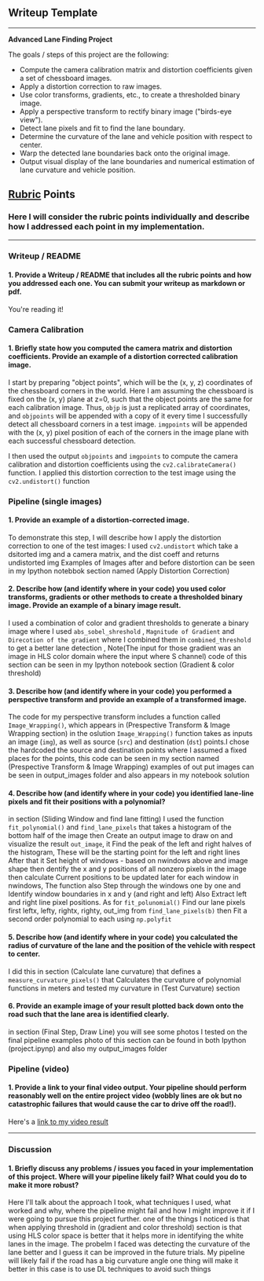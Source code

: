 ## Writeup Template

---

**Advanced Lane Finding Project**

The goals / steps of this project are the following:

* Compute the camera calibration matrix and distortion coefficients given a set of chessboard images.
* Apply a distortion correction to raw images.
* Use color transforms, gradients, etc., to create a thresholded binary image.
* Apply a perspective transform to rectify binary image ("birds-eye view").
* Detect lane pixels and fit to find the lane boundary.
* Determine the curvature of the lane and vehicle position with respect to center.
* Warp the detected lane boundaries back onto the original image.
* Output visual display of the lane boundaries and numerical estimation of lane curvature and vehicle position.

[//]: # (Image References)

[image1]: ./examples/undistort_output.png "Undistorted"
[image2]: ./test_images/test1.jpg "Road Transformed"
[image3]: ./examples/binary_combo_example.jpg "Binary Example"
[image4]: ./examples/warped_straight_lines.jpg "Warp Example"
[image5]: ./examples/color_fit_lines.jpg "Fit Visual"
[image6]: ./examples/example_output.jpg "Output"
[video1]: ./project_video.mp4 "Video"

## [Rubric](https://review.udacity.com/#!/rubrics/571/view) Points

### Here I will consider the rubric points individually and describe how I addressed each point in my implementation.  

---

### Writeup / README

#### 1. Provide a Writeup / README that includes all the rubric points and how you addressed each one.  You can submit your writeup as markdown or pdf.
You're reading it!

### Camera Calibration

#### 1. Briefly state how you computed the camera matrix and distortion coefficients. Provide an example of a distortion corrected calibration image.
  I start by preparing "object points", which will be the (x, y, z) coordinates of the chessboard corners in the world. Here I am assuming the chessboard is fixed on the (x, y) plane at z=0, such that the object points are the same for each calibration image.  Thus, `objp` is just a replicated array of coordinates, and `objpoints` will be appended with a copy of it every time I successfully detect all chessboard corners in a test image.  `imgpoints` will be appended with the (x, y) pixel position of each of the corners in the image plane with each successful chessboard detection.  

I then used the output `objpoints` and `imgpoints` to compute the camera calibration and distortion coefficients using the `cv2.calibrateCamera()` function.  I applied this distortion correction to the test image using the `cv2.undistort()` function 

### Pipeline (single images)

#### 1. Provide an example of a distortion-corrected image.

To demonstrate this step, I will describe how I apply the distortion correction to one of the test images:
I used `cv2.undistort` which take a dsitorted img and a camera matrix, and the dist coeff and returns undistorted img
Examples of Images after and before distortion can be seen in my Ipython notebbok section named (Apply Distortion Correction)

#### 2. Describe how (and identify where in your code) you used color transforms, gradients or other methods to create a thresholded binary image.  Provide an example of a binary image result.

I used a combination of color and gradient thresholds to generate a binary image where I used `abs_sobel_shreshold`
, `Magnitude of Gradient` and `Direcotion of the gradient` where I combined them in `combined_threshold` to get a better lane detection , Note(The input for those gradient was an image in HLS color domain where the input where S channel) 
code of this section can be seen in my Ipython notebook section (Gradient & color threshold)

#### 3. Describe how (and identify where in your code) you performed a perspective transform and provide an example of a transformed image.

The code for my perspective transform includes a function called `Image_Wrapping()`, which appears in (Prespective Transform & Image Wrapping section) in the oslution `Image_Wrapping()` function takes as inputs an image (`img`), as well as source (`src`) and destination (`dst`) points.I chose the hardcoded the source and destination points where I assumed a fixed places for the points, this code can be seen in my section named (Prespective Transform & Image Wrapping)
examples of out put images can be seen in output_images folder and also appears in my notebook solution

#### 4. Describe how (and identify where in your code) you identified lane-line pixels and fit their positions with a polynomial?
 in section (Sliding Window and find lane fitting) I used the function `fit_polynomial()` and `find_lane_pixels` that takes a histogram of the bottom half of the image then Create an output image to draw on and visualize the result `out_image`, it Find the peak of the left and right halves of the histogram, These will be the starting point for the left and right lines
After that it Set height of windows - based on nwindows above and image shape then dentify the x and y positions of all nonzero pixels in the image then calculate Current positions to be updated later for each window in nwindows,
The function also Step through the windows one by one and Identify window boundaries in x and y (and right and left)
Also Extract left and right line pixel positions.
As for `fit_polunomial()`  Find our lane pixels first leftx, lefty, rightx, righty, out_img
 from `find_lane_pixels(b)` then Fit a second order polynomial to each using `np.polyfit`

#### 5. Describe how (and identify where in your code) you calculated the radius of curvature of the lane and the position of the vehicle with respect to center.

I did this in section (Calculate lane curvature) that defines a `measure_curvature_pixels()` that Calculates the curvature of polynomial functions in meters and tested my curvature in (Test Curvature) section
#### 6. Provide an example image of your result plotted back down onto the road such that the lane area is identified clearly.
in section (Final Step, Draw Line) you will see some photos I tested on the final pipeline 
examples photo of this section can be found in both Ipython (project.ipynp) and also my output_images folder
### Pipeline (video)

#### 1. Provide a link to your final video output.  Your pipeline should perform reasonably well on the entire project video (wobbly lines are ok but no catastrophic failures that would cause the car to drive off the road!).

Here's a [link to my video result](./out_test_video.mp4)

---

### Discussion

#### 1. Briefly discuss any problems / issues you faced in your implementation of this project.  Where will your pipeline likely fail?  What could you do to make it more robust?

Here I'll talk about the approach I took, what techniques I used, what worked and why, where the pipeline might fail and how I might improve it if I were going to pursue this project further. 
one of the things I noticed is that when applying threshold in (gradient and color threshold) section is that using HLS color space is better that it helps more in identifying the white lanes in the image.
The probelm I faced was detecting the curvature of the lane better and I guess it can be improved in the future trials.
My pipeline will likely fail if the road has a big curvature angle
one thing will make it better in this case is to use DL techniques to avoid such things


